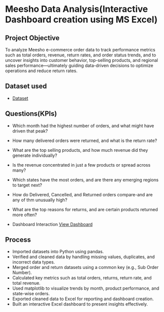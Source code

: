 # Meesho Data Analysis(Interactive Dashboard creation using MS Excel) 

## Project Objective 
To analyze Meesho e-commerce order data to track performance metrics such as total orders, revenue, return rates, and order status trends, and to uncover insights into customer behavior, top-selling products, and regional sales performance—ultimately guiding data-driven decisions to optimize operations and reduce return rates.

## Dataset used 
- <a href="https://www.kaggle.com/datasets/sahilr05/meesho-orders">Dataset</a>

## Questions(KPIs)
- Which month had the highest number of orders, and what might have driven that peak?
- How many delivered orders were returned, and what is the return rate?
- What are the top selling products, and how much revenue did they generate individually?
- Is the revenue concentrated in just a few products or spread across many?
- Which states have the most orders, and are there any emerging regions to target next?
- How do Delivered, Cancelled, and Returned orders compare-and are any of thm unusually high?
- What are the top reasons for returns, and are certain products returned more often?
  
- Dashboard Interaction <a href="Dashboard_image.jpg">View Dashboard</a>

## Process
- Imported datasets into Python using pandas.
- Verified and cleaned data by handling missing values, duplicates, and incorrect data types.
- Merged order and return datasets using a common key (e.g., Sub Order Number).
- Calculated key metrics such as total orders, returns, return rate, and total revenue.
- Used matplotlib to visualize trends by month, product performance, and state-wise orders.
- Exported cleaned data to Excel for reporting and dashboard creation.
- Built an interactive Excel dashboard to present insights effectively.

